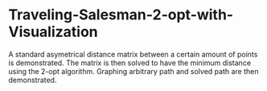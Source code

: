 # Traveling-Salesman-2-opt-with-Visualization

A standard asymetrical distance matrix between a certain amount of points is demonstrated.  The matrix is then solved to have the minimum distance using the
2-opt algorithm.  Graphing arbitrary path and solved path are then demonstrated.  

